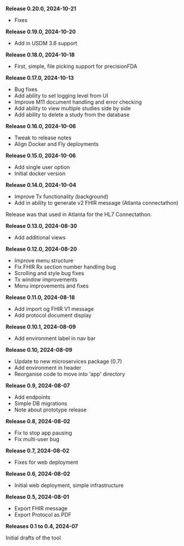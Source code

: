 **Release 0.20.0, 2024-10-21**

- Fixes

**Release 0.19.0, 2024-10-20**

- Add in USDM 3.6 support

**Release 0.18.0, 2024-10-18**

- First, simple, file picking support for precisionFDA

**Release 0.17.0, 2024-10-13**

- Bug fixes
- Add ability to set logging level from UI
- Improve M11 document handling and error checking
- Add ability to view multiple studies side by side
- Add ability to delete a study from the database

**Release 0.16.0, 2024-10-06**

- Tweak to release notes
- Align Docker and Fly deployments

**Release 0.15.0, 2024-10-06**

- Add single user option
- Initial docker version

**Release 0.14.0, 2024-10-04**

- Improve Tx functionality (background)
- Add in ability to generate v2 FHIR message (Atlanta connectathon)

Release was that used in Atlanta for the HL7 Connectathon. 

**Release 0.13.0, 2024-08-30**

- Add additional views

**Release 0.12.0, 2024-08-20**

- Improve menu structure
- Fix FHIR Rx section number handling bug
- Scrolling and style bug fixes
- Tx window improvements
- Menu improvements and fixes

**Release 0.11.0, 2024-08-18**

- Add import og FHIR V1 message
- Add protocol document display

**Release 0.10.1, 2024-08-09**

- Add environment label in nav bar 

**Release 0.10, 2024-08-09**

- Update to new microservices package (0.7)
- Add environment in header
- Reorganise code to move into 'app' directory

**Release 0.9, 2024-08-07**

- Add endpoints
- Simple DB migrations
- Note about prototype release

**Release 0.8, 2024-08-02**

- Fix to stop app pausing
- Fix multi-user bug

**Release 0.7, 2024-08-02**

- Fixes for web deployment

**Release 0.6, 2024-08-02**

- Initial web deployment, simple infrastructure

**Release 0.5, 2024-08-01**

- Export FHIR message
- Export Protocol as PDF

**Releases 0.1 to 0.4, 2024-07**

Initial drafts of the tool

